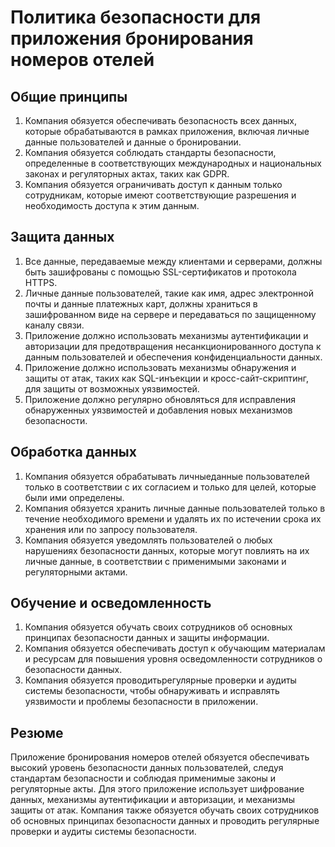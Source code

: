 # Политика безопасности для приложения бронирования номеров отелей

## Общие принципы

1. Компания обязуется обеспечивать безопасность всех данных, которые обрабатываются в рамках приложения, включая личные данные пользователей и данные о бронировании.
2. Компания обязуется соблюдать стандарты безопасности, определенные в соответствующих международных и национальных законах и регуляторных актах, таких как GDPR.
3. Компания обязуется ограничивать доступ к данным только сотрудникам, которые имеют соответствующие разрешения и необходимость доступа к этим данным.

## Защита данных

1. Все данные, передаваемые между клиентами и серверами, должны быть зашифрованы с помощью SSL-сертификатов и протокола HTTPS.
2. Личные данные пользователей, такие как имя, адрес электронной почты и данные платежных карт, должны храниться в зашифрованном виде на сервере и передаваться по защищенному каналу связи.
3. Приложение должно использовать механизмы аутентификации и авторизации для предотвращения несанкционированного доступа к данным пользователей и обеспечения конфиденциальности данных.
4. Приложение должно использовать механизмы обнаружения и защиты от атак, таких как SQL-инъекции и кросс-сайт-скриптинг, для защиты от возможных уязвимостей.
5. Приложение должно регулярно обновляться для исправления обнаруженных уязвимостей и добавления новых механизмов безопасности.

## Обработка данных

1. Компания обязуется обрабатывать личныеданные пользователей только в соответствии с их согласием и только для целей, которые были ими определены.
2. Компания обязуется хранить личные данные пользователей только в течение необходимого времени и удалять их по истечении срока их хранения или по запросу пользователя.
3. Компания обязуется уведомлять пользователей о любых нарушениях безопасности данных, которые могут повлиять на их личные данные, в соответствии с применимыми законами и регуляторными актами.

## Обучение и осведомленность

1. Компания обязуется обучать своих сотрудников об основных принципах безопасности данных и защиты информации.
2. Компания обязуется обеспечивать доступ к обучающим материалам и ресурсам для повышения уровня осведомленности сотрудников о безопасности данных.
3. Компания обязуется проводитьрегулярные проверки и аудиты системы безопасности, чтобы обнаруживать и исправлять уязвимости и проблемы безопасности в приложении.

## Резюме

Приложение бронирования номеров отелей обязуется обеспечивать высокий уровень безопасности данных пользователей, следуя стандартам безопасности и соблюдая применимые законы и регуляторные акты. Для этого приложение использует шифрование данных, механизмы аутентификации и авторизации, и механизмы защиты от атак. Компания также обязуется обучать своих сотрудников об основных принципах безопасности данных и проводить регулярные проверки и аудиты системы безопасности.
